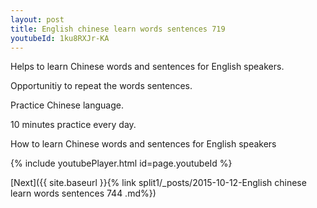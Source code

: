```yaml
---
layout: post
title: English chinese learn words sentences 719 
youtubeId: 1ku8RXJr-KA
---
```

 
 
Helps to learn Chinese words and sentences for English speakers.

Opportunitiy to repeat the words sentences. 

Practice Chinese language. 
 
10 minutes practice every day. 
 
How to learn Chinese words and sentences for English speakers 
 
{% include youtubePlayer.html id=page.youtubeId %}
 
 
[Next]({{ site.baseurl }}{% link  split1/_posts/2015-10-12-English chinese learn words sentences 744 .md%})
 

